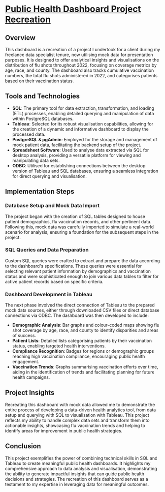 # [Public Health Dashboard Project Recreation](https://public.tableau.com/shared/GMQDMSD73?:display_count=n&:origin=viz_share_link)

## Overview

This dashboard is a recreation of a project I undertook for a client during my freelance data specialist tenure, now utilising mock data for presentation purposes. It is designed to offer analytical insights and visualisations on the distribution of flu shots throughout 2022, focusing on coverage metrics by age, race, and county. The dashboard also tracks cumulative vaccination numbers, the total flu shots administered in 2022, and categorises patients based on their vaccination status.

## Tools and Technologies

- **SQL**: The primary tool for data extraction, transformation, and loading (ETL) processes, enabling detailed querying and manipulation of data within PostgreSQL databases.
- **Tableau**: Selected for its robust visualisation capabilities, allowing for the creation of a dynamic and informative dashboard to display the processed data.
- **PostgreSQL & pgAdmin**: Employed for the storage and management of mock patient data, facilitating the backend setup of the project.
- **Spreadsheet Software**: Used to analyse data extracted via SQL for desktop analysis, providing a versatile platform for viewing and manipulating data sets.
- **ODBC**: Utilised for establishing connections between the desktop version of Tableau and SQL databases, ensuring a seamless integration for direct querying and visualisation.

## Implementation Steps

### Database Setup and Mock Data Import

The project began with the creation of SQL tables designed to house patient demographics, flu vaccination records, and other pertinent data. Following this, mock data was carefully imported to simulate a real-world scenario for analysis, ensuring a foundation for the subsequent steps in the project.

### SQL Queries and Data Preparation

Custom SQL queries were crafted to extract and prepare the data according to the dashboard's specifications. These queries were essential for selecting relevant patient information by demographics and vaccination status and were sophisticated enough to join various data tables to filter for active patient records based on specific criteria.

### Dashboard Development in Tableau

The next phase involved the direct connection of Tableau to the prepared mock data sources, either through downloaded CSV files or direct database connections via ODBC. The dashboard was then developed to include:

- **Demographic Analysis**: Bar graphs and colour-coded maps showing flu shot coverage by age, race, and county to identify disparities and areas of success.
- **Patient Lists**: Detailed lists categorising patients by their vaccination status, enabling targeted health interventions.
- **Compliance Recognition**: Badges for regions or demographic groups reaching high vaccination compliance, encouraging public health engagement.
- **Vaccination Trends**: Graphs summarising vaccination efforts over time, aiding in the identification of trends and facilitating planning for future health campaigns.

## Project Insights

Recreating this dashboard with mock data allowed me to demonstrate the entire process of developing a data-driven health analytics tool, from data setup and querying with SQL to visualisation with Tableau. This project reflects my ability to handle complex data sets and transform them into actionable insights, showcasing flu vaccination trends and helping to identify areas for improvement in public health strategies.

## Conclusion

This project exemplifies the power of combining technical skills in SQL and Tableau to create meaningful public health dashboards. It highlights my comprehensive approach to data analysis and visualisation, demonstrating the ability to generate impactful insights that can guide public health decisions and strategies. The recreation of this dashboard serves as a testament to my expertise in leveraging data for meaningful outcomes.
